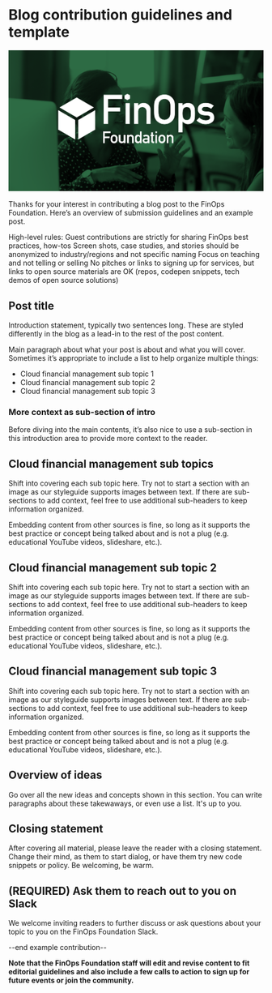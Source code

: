 # Blog contribution guidelines and template

![Collaborate and contribute as an Ambassador or Community member to F2](/img/finops-foundation.png)

Thanks for your interest in contributing a blog post to the FinOps Foundation. Here’s an overview of submission guidelines and an example post.

High-level rules:
Guest contributions are strictly for sharing FinOps best practices, how-tos
Screen shots, case studies, and stories should be anonymized to industry/regions and not specific naming
Focus on teaching and not telling or selling
No pitches or links to signing up for services, but links to open source materials are OK (repos, codepen snippets, tech demos of open source solutions)


## Post title
Introduction statement, typically two sentences long. These are styled differently in the blog as a lead-in to the rest of the post content.

Main paragraph about what your post is about and what you will cover. Sometimes it’s appropriate to include a list to help organize multiple things:
* Cloud financial management sub topic 1
* Cloud financial management sub topic 2
* Cloud financial management sub topic 3

### More context as sub-section of intro
Before diving into the main contents, it’s also nice to use a sub-section in this introduction area to provide more context to the reader.

## Cloud financial management sub topics
Shift into covering each sub topic here. Try not to start a section with an image as our styleguide supports images between text. If there are sub-sections to add context, feel free to use additional sub-headers to keep information organized.

Embedding content from other sources is fine, so long as it supports the best practice or concept being talked about and is not a plug (e.g. educational YouTube videos, slideshare, etc.).

## Cloud financial management sub topic 2
Shift into covering each sub topic here. Try not to start a section with an image as our styleguide supports images between text. If there are sub-sections to add context, feel free to use additional sub-headers to keep information organized.

Embedding content from other sources is fine, so long as it supports the best practice or concept being talked about and is not a plug (e.g. educational YouTube videos, slideshare, etc.).

## Cloud financial management sub topic 3
Shift into covering each sub topic here. Try not to start a section with an image as our styleguide supports images between text. If there are sub-sections to add context, feel free to use additional sub-headers to keep information organized.

Embedding content from other sources is fine, so long as it supports the best practice or concept being talked about and is not a plug (e.g. educational YouTube videos, slideshare, etc.).

## Overview of ideas

Go over all the new ideas and concepts shown in this section. You can write paragraphs about these takewaways, or even use a list. It's up to you.

## Closing statement
After covering all material, please leave the reader with a closing statement. Change their mind, as them to start dialog, or have them try new code snippets or policy. Be welcoming, be warm.

## (**REQUIRED**) Ask them to reach out to you on Slack
We welcome inviting readers to further discuss or ask questions about your topic to you on the FinOps Foundation Slack.

--end example contribution--

**Note that the FinOps Foundation staff will edit and revise content to fit editorial guidelines and also include a few calls to action to sign up for future events or join the community.**
